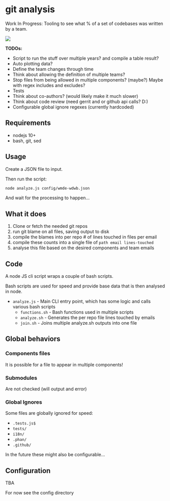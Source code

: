 # git analysis

Work In Progress: Tooling to see what % of a set of codebases was written by a team.

![](https://i.imgur.com/mXBexVJ.png)

**TODOs:**

- Script to run the stuff over multiple years? and compile a table result?
- Auto plotting data?
- Define the team changes through time
- Think about allowing the definition of multiple teams?
- Stop files from being allowed in multiple components? (maybe?) Maybe with regex includes and excludes?
- Tests
- Think about co-authors? (would likely make it much slower)
- Think about code review (need gerrit and or github api calls? D:)
- Configurable global ignore regexes (currently hardcoded)

## Requirements

- nodejs 10+
- bash, git, sed

## Usage

Create a JSON file to input.

Then run the script:

```sh
node analyze.js config/wmde-wdwb.json
```

And wait for the processing to happen...

## What it does

1) Clone or fetch the needed git repos
2) run git blame on all files, saving output to disk
3) compile the blames into per repo # of lines touched in files per email
4) compile these counts into a single file of `path email lines-touched`
5) analyse this file based on the desired components and team emails

## Code

A node JS cli script wraps a couple of bash scripts.

Bash scripts are used for speed and provide base data that is then analysed in node.

- `analyze.js` - Main CLI entry point, which has some logic and calls various bash scripts
  - `functions.sh` - Bash functions used in multiple scripts
  - `analyze.sh` - Generates the per repo file lines touched by emails
  - `join.sh` - Joins multiple analyze.sh outputs into one file

## Global behaviors

### Components files

It is possible for a file to appear in multiple components!

### Submodules

Are not checked (will output and error)

### Global Ignores

Some files are globally ignored for speed:

- `.tests.js$`
- `tests/`
- `i18n/`
- `.phan/`
- `.github/`

In the future these might also be configurable...

## Configuration

TBA

For now see the config directory